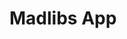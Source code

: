 # Madlibs App <title>

React app that allows users to browse a list of dogs and view details about each dog.

## Features

- Users can browse a list of dogs.
- Users can click on a dog to view more details about it.
- Dog details page displays information such as the dog's name, age, and facts about the dog.

## Technologies Used

- React
- React Router
- JavaScript
- CSS

## Getting Started 

To run this application locally, follow these steps:

1. Clone this repository to your local machine.
2. Navigate to the project directory.
3. Run `npm install` to install dependencies.
4. Run `npm start` to start the development server.
5. Open http://localhost:3000 to view it in the browser.

## How to Use

1. Upon opening the app, users are presented with a list of dogs.
2. Click on a dog to view more details about it.
3. Use the navbar to return to the home page or view another dog's details.

## Folder Structure

- `public/`: Contains static assets and HTML template.
- `src/`: Contains the source code for the application.
